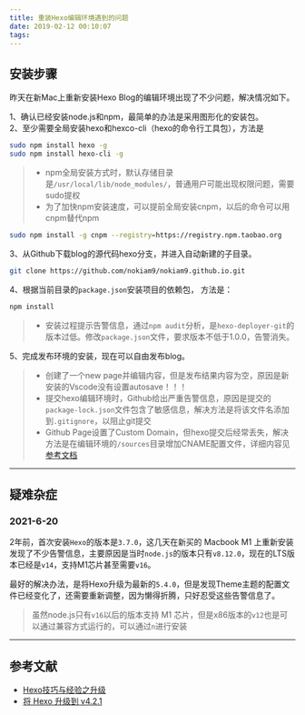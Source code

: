 ```yaml
---
title: 重装Hexo编辑环境遇到的问题
date: 2019-02-12 00:10:07
tags:
---
```


## 安装步骤

昨天在新Mac上重新安装Hexo Blog的编辑环境出现了不少问题，解决情况如下。

1、确认已经安装node.js和npm，最简单的办法是采用图形化的安装包。  
2、至少需要全局安装hexo和hexco-cli（hexo的命令行工具包），方法是

``` bash
sudo npm install hexo -g
sudo npm install hexo-cli -g
```

> - npm全局安装方式时，默认存储目录是`/usr/local/lib/node_modules/`，普通用户可能出现权限问题，需要sudo提权
> - 为了加快npm安装速度，可以提前全局安装cnpm，以后的命令可以用cnpm替代npm

``` bash
sudo npm install -g cnpm --registry=https://registry.npm.taobao.org
```

3、从Github下载blog的源代码hexo分支，并进入自动新建的子目录。

``` bash
git clone https://github.com/nokiam9/nokiam9.github.io.git
```

4、根据当前目录的`package.json`安装项目的依赖包， 方法是：

``` bash
npm install
```

>- 安装过程提示告警信息，通过`npm audit`分析，是`hexo-deployer-git`的版本过低。修改`package.json`文件，要求版本不低于1.0.0，告警消失。

5、完成发布环境的安装，现在可以自由发布blog。

>- 创建了一个new page并编辑内容，但是发布结果内容为空，原因是新安装的Vscode没有设置autosave！！！  
>- 提交hexo编辑环境时，Github给出严重告警信息，原因是提交的 `package-lock.json`文件包含了敏感信息，解决方法是将该文件名添加到`.gitignore`，以阻止git提交
>- Github Page设置了Custom Domain，但hexo提交后经常丢失，解决方法是在编辑环境的`/sources`目录增加CNAME配置文件，详细内容见[参考文档](http://www.mdslq.cn/archives/82234085.html)

---

## 疑难杂症

### 2021-6-20

2年前，首次安装`Hexo`的版本是`3.7.0`，这几天在新买的 Macbook M1 上重新安装发现了不少告警信息，主要原因是当时`node.js`的版本只有`v8.12.0`，现在的LTS版本已经是`v14`，支持M1芯片甚至需要`v16`。

最好的解决办法，是将Hexo升级为最新的`5.4.0`，但是发现Theme主题的配置文件已经变化了，还需要重新调整，因为懒得折腾，只好忍受这些告警信息了。

> 虽然node.js只有`v16`以后的版本支持 M1 芯片，但是x86版本的`v12`也是可以通过兼容方式运行的，可以通过`n`进行安装

---

## 参考文献

- [Hexo技巧与经验之升级](http://imbajin.com/2016-10-06-Hexo%E6%8A%80%E5%B7%A7%E5%92%8C%E7%BB%8F%E9%AA%8C%E4%B8%80/)
- [将 Hexo 升级到 v4.2.1](https://zhuanlan.zhihu.com/p/157511323)